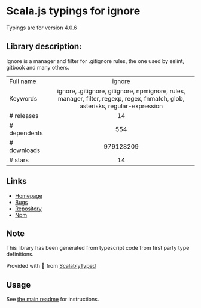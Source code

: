 
# Scala.js typings for ignore

Typings are for version 4.0.6

## Library description:
Ignore is a manager and filter for .gitignore rules, the one used by eslint, gitbook and many others.

|                    |                 |
| ------------------ | :-------------: |
| Full name          | ignore |
| Keywords           | ignore, .gitignore, gitignore, npmignore, rules, manager, filter, regexp, regex, fnmatch, glob, asterisks, regular-expression |
| # releases         | 14 |
| # dependents       | 554 |
| # downloads        | 979128209 |
| # stars            | 14 |

## Links
- [Homepage](https://github.com/kaelzhang/node-ignore#readme)
- [Bugs](https://github.com/kaelzhang/node-ignore/issues)
- [Repository](https://github.com/kaelzhang/node-ignore)
- [Npm](https://www.npmjs.com/package/ignore)
    


## Note
This library has been generated from typescript code from first party type definitions.

Provided with :purple_heart: from [ScalablyTyped](https://github.com/oyvindberg/ScalablyTyped)

## Usage
See [the main readme](../../readme.md) for instructions.



